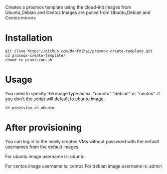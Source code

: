 
Creates a proxmox template using the cloud-init images from Ubuntu,Debian and Centos
Images are pulled from Ubuntu,Debian and Centos mirrors

# Installation
```
git clone https://github.com/danfmihai/proxmox-create-template.git
cd proxmox-create-template/
chmod +x provision.sh
```
# Usage
You need to specify the image type os ex. "ubuntu" "debian" or "centos". If you don't the script will default to ubuntu image.
```
sh provision.sh ubuntu
```
# After provisioning
You can log in to the newly created VMs without password with the default usernames from the default images.
<p>For ubuntu image username is: ubuntu</p>
For centos image username is: centos
For debian image username is: admin